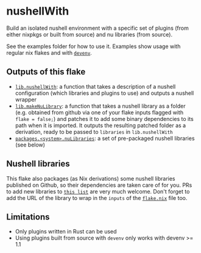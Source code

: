 # nushellWith

Build an isolated nushell environment with a specific set of plugins (from
either nixpkgs or built from source) and nu libraries (from source).

See the examples folder for how to use it. Examples show usage with regular nix
flakes and with [`devenv`](http://devenv.sh).

## Outputs of this flake

- [`lib.nushellWith`](./nushellWith.nix): a function that takes a description of
  a nushell configuration (which libraries and plugins to use) and outputs a
  nushell wrapper
- [`lib.makeNuLibrary`](./makeNuLibrary.nix): a function that takes a nushell
  library as a folder (e.g. obtained from github via one of your flake inputs
  flagged with `flake = false;`) and patches it to add some binary dependencies
  to its path when it is imported. It outputs the resulting patched folder as a
  derivation, ready to be passed to `libraries` in `lib.nushellWith`
- [`packages.<system>.nuLibraries`](./nuLibraries.nix): a set of pre-packaged
  nushell libraries (see below)

## Nushell libraries

This flake also packages (as Nix derivations) some nushell libraries published
on Github, so their dependencies are taken care of for you. PRs to add new
libraries to [`this list`](./nuLibraries.nix) are very much welcome. Don't
forget to add the URL of the library to wrap in the `inputs` of the
[`flake.nix`](./flake.nix) file too.

## Limitations

- Only plugins written in Rust can be used
- Using plugins built from source with `devenv` only works with devenv >= 1.1
